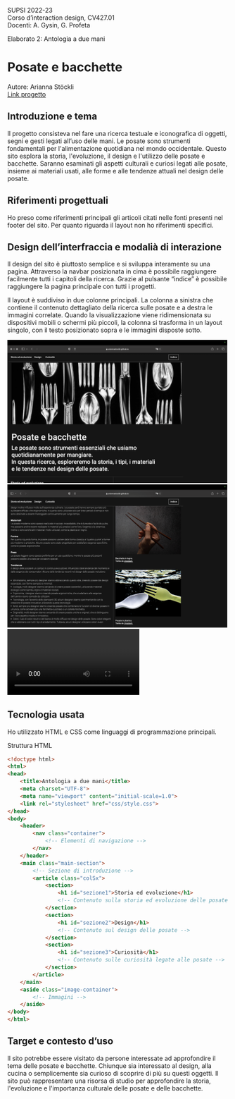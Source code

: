 SUPSI 2022-23  
Corso d’interaction design, CV427.01  
Docenti: A. Gysin, G. Profeta  

Elaborato 2: Antologia a due mani 

# Posate e bacchette
Autore: Arianna Stöckli<br>
[Link progetto](https://ariannastockli.github.io/Posate_e_bacchette/)


## Introduzione e tema
Il progetto consisteva nel fare una ricerca testuale e iconografica di oggetti, segni e gesti legati all’uso delle mani. 
Le posate sono strumenti fondamentali per l'alimentazione quotidiana nel mondo occidentale. Questo sito esplora la storia, l'evoluzione, il design e l'utilizzo delle posate e bacchette. Saranno esaminati gli aspetti culturali e curiosi legati alle posate, insieme ai materiali usati, alle forme e alle tendenze attuali nel design delle posate.


## Riferimenti progettuali
Ho preso come riferimenti principali gli articoli citati nelle fonti presenti nel footer del sito. Per quanto riguarda il layout non ho riferimenti specifici.


## Design dell’interfraccia e modalià di interazione
Il design del sito è piuttosto semplice e si sviluppa interamente su una pagina. Attraverso la navbar posizionata in cima è possibile raggiungere facilmente tutti i capitoli della ricerca. Grazie al pulsante “indice” è possibile raggiungere la pagina principale con tutti i progetti.

Il layout è suddiviso in due colonne principali. La colonna a sinistra che contiene il contenuto dettagliato della ricerca sulle posate e a destra le immagini correlate. 
Quando la visualizzazione viene ridimensionata su dispositivi mobili o schermi più piccoli, la colonna si trasforma in un layout singolo, con il testo posizionato sopra e le immagini disposte sotto.

[<img src="documentazione/img_01.png" width="500" alt="immagine 1 sito">]()
[<img src="documentazione/img_02.png" width="500" alt="immagine 2 sito">]()
<video src="https://github.com/AriannaStockli/Posate_e_bacchette/blob/main/screencast_low_quality.mp4" controls title="Title"></video>

## Tecnologia usata
Ho utilizzato HTML e CSS come linguaggi di programmazione principali.


Struttura HTML
```HTML
<!doctype html>
<html>
<head>
    <title>Antologia a due mani</title>
    <meta charset="UTF-8">
    <meta name="viewport" content="initial-scale=1.0">
    <link rel="stylesheet" href="css/style.css">
</head>
<body>
    <header>
        <nav class="container">
            <!-- Elementi di navigazione -->
        </nav>
    </header>
    <main class="main-section">
        <!-- Sezione di introduzione -->
        <article class="colSx">
            <section>
                <h1 id="sezione1">Storia ed evoluzione</h1>
                <!-- Contenuto sulla storia ed evoluzione delle posate -->
            </section>
            <section>
                <h1 id="sezione2">Design</h1>
                <!-- Contenuto sul design delle posate -->
            </section>
            <section>
                <h1 id="sezione3">Curiosità</h1>
                <!-- Contenuto sulle curiosità legate alle posate -->
            </section>
        </article>
    </main>
    <aside class="image-container">
        <!-- Immagini -->
    </aside>
</body>
</html>
```

## Target e contesto d’uso
Il sito potrebbe essere visitato da persone interessate ad approfondire il tema delle posate e bacchette. Chiunque sia interessato al design, alla cucina o semplicemente sia curioso di scoprire di più su questi oggetti. Il sito può rappresentare una risorsa di studio per approfondire la storia, l'evoluzione e l'importanza culturale delle posate e delle bacchette.
